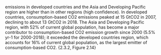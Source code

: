  emissions in developed countries and the Asia and Developing Pacific region are higher than in other regions (high confidence). In developed countries, consumption-based CO2 emissions peaked at 15 GtCO2 in 2007, declining to about 13 GtCO2 in 2018. The Asia and Developing Pacific region, with 52% of current global population, has become a major contributor to consumption-based CO2 emission growth since 2000 (5.5% yr-1 for 2000-2018); it exceeded the developed countries region, which accounts for 16% of current global population, as the largest emitter of consumption-based CO2. {2.3.2, Figure 2.14}